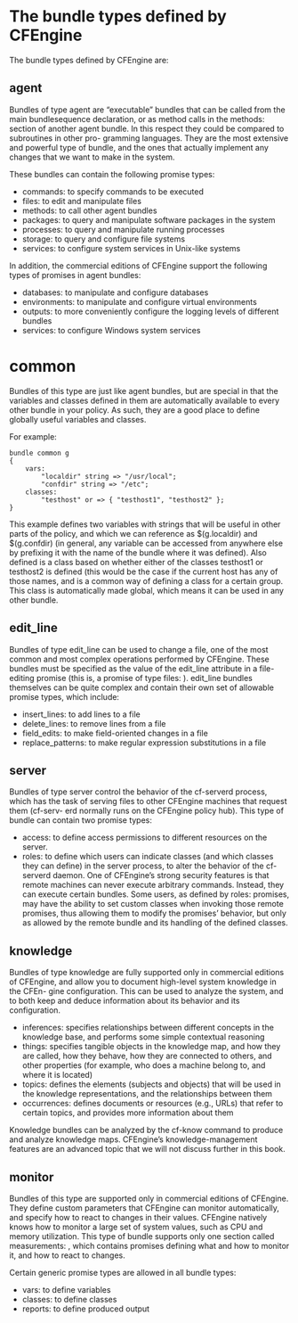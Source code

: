 # The bundle types defined by CFEngine

The bundle types defined by CFEngine are:

## agent

Bundles of type agent are “executable” bundles that can be called from the main
bundlesequence declaration, or as method calls in the methods: section of another
agent bundle. In this respect they could be compared to subroutines in other pro-
gramming languages. They are the most extensive and powerful type of bundle,
and the ones that actually implement any changes that we want to make in the
system. 

These bundles can contain the following promise types:

* commands: to specify commands to be executed
* files: to edit and manipulate files
* methods: to call other agent bundles
* packages: to query and manipulate software packages in the system
* processes: to query and manipulate running processes
* storage: to query and configure file systems
* services: to configure system services in Unix-like systems

In addition, the commercial editions of CFEngine support the following types of
promises in agent bundles:

* databases: to manipulate and configure databases
* environments: to manipulate and configure virtual environments
* outputs: to more conveniently configure the logging levels of different bundles
* services: to configure Windows system services

# common
Bundles of this type are just like agent bundles, but are special in that the variables
and classes defined in them are automatically available to every other bundle in
your policy. As such, they are a good place to define globally useful variables and
classes. 

For example:

```
bundle common g
{
	vars:
		"localdir" string => "/usr/local";
		"confdir" string => "/etc";
	classes:
		"testhost" or => { "testhost1", "testhost2" };
}
```

This example defines two variables with strings that will be useful in other parts
of the policy, and which we can reference as $(g.localdir) and $(g.confdir) (in
general, any variable can be accessed from anywhere else by prefixing it with the
name of the bundle where it was defined). Also defined is a class based on whether
either of the classes testhost1 or testhost2 is defined (this would be the case if the
current host has any of those names, and is a common way of defining a class for
a certain group. This class is automatically made global, which means it can
be used in any other bundle.

## edit_line
Bundles of type edit_line can be used to change a file, one of the most common
and most complex operations performed by CFEngine. These bundles must be
specified as the value of the edit_line attribute in a file-editing promise (this is, a
promise of type files: ). edit_line bundles themselves can be quite complex and
contain their own set of allowable promise types, which include:

* insert_lines: to add lines to a file
* delete_lines: to remove lines from a file
* field_edits: to make field-oriented changes in a file
* replace_patterns: to make regular expression substitutions in a file

## server
Bundles of type server control the behavior of the cf-serverd process, which has
the task of serving files to other CFEngine machines that request them (cf-serv-
erd normally runs on the CFEngine policy hub). This type of bundle can contain
two promise types:

* access: to define access permissions to different resources on the server.
* roles: to define which users can indicate classes (and which classes they can define) in the server process, to alter the behavior of the cf-serverd daemon. One of CFEngine’s strong security features is that remote machines can never execute arbitrary commands. Instead, they can execute certain bundles. Some users, as defined by roles: promises, may have the ability to set custom classes when invoking those remote promises, thus allowing them to modify the promises’ behavior, but only as allowed by the remote bundle and its handling of the defined classes. 

## knowledge
Bundles of type knowledge are fully supported only in commercial editions of
CFEngine, and allow you to document high-level system knowledge in the CFEn-
gine configuration. This can be used to analyze the system, and to both keep and
deduce information about its behavior and its configuration.

* inferences: specifies relationships between different concepts in the knowledge base, and performs some simple contextual reasoning
* things: specifies tangible objects in the knowledge map, and how they are called, how they behave, how they are connected to others, and other properties (for example, who does a machine belong to, and where it is located)
* topics: defines the elements (subjects and objects) that will be used in the knowledge representations, and the relationships between them
* occurrences: defines documents or resources (e.g., URLs) that refer to certain topics, and provides more information about them

Knowledge bundles can be analyzed by the cf-know command to produce and analyze knowledge maps. CFEngine’s knowledge-management 
features are an advanced topic that we will not discuss further in this book.

## monitor
Bundles of this type are supported only in commercial editions of CFEngine. They
define custom parameters that CFEngine can monitor automatically, and specify
how to react to changes in their values. CFEngine natively knows how to monitor
a large set of system values, such as CPU and memory utilization. This type of 
bundle supports only one section called measurements: , which contains promises
defining what and how to monitor it, and how to react to changes.

Certain generic promise types are allowed in all bundle types:

* vars: to define variables
* classes: to define classes
* reports: to define produced output